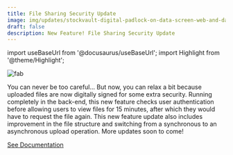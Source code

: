 ```yaml
---
title: File Sharing Security Update
image: img/updates/stockvault-digital-padlock-on-data-screen-web-and-data-security180399.jpg
draft: false
description: New Feature! File Sharing Security Update
---
```


import useBaseUrl from '@docusaurus/useBaseUrl'; 
import Highlight from '@theme/Highlight';


<div className="align-center">
<div class="card">
<div class="card__header">

</div>
<div class="card__image">
<img alt="fab" class="img_card item shadow--tl" src={useBaseUrl('img/updates/stockvault-digital-padlock-on-data-screen-web-and-data-security180399.jpg')} />
<br/>
</div>
<div class="card__body">

You can never be too careful... But now, you can relax a bit because uploaded files are now digitally signed for some extra security. Running completely in the back-end, this new feature checks user authentication before allowing users to view files for 15 minutes, after which they would have to request the file again. This new feature update also includes improvement in the file structure and switching from a synchronous to an asynchronous upload operation. More updates soon to come!

</div>
<div className="card__footer text-center align-padding-center">

<a className="button button--info button--block" href="/docs/documentation/api/communication/files">See Documentation</a>
<br/>

</div>
</div>
</div>
